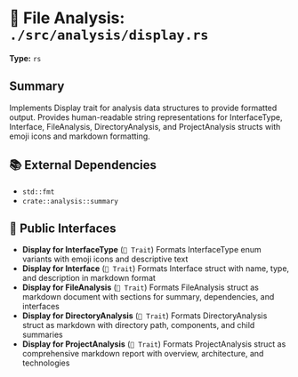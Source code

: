 # 📄 File Analysis: `./src/analysis/display.rs`

**Type:** `rs`

## Summary
Implements Display trait for analysis data structures to provide formatted output. Provides human-readable string representations for InterfaceType, Interface, FileAnalysis, DirectoryAnalysis, and ProjectAnalysis structs with emoji icons and markdown formatting.

## 📚 External Dependencies
- `std::fmt`
- `crate::analysis::summary`

## 🔌 Public Interfaces
- **Display for InterfaceType** (`🎯 Trait`)
  Formats InterfaceType enum variants with emoji icons and descriptive text
- **Display for Interface** (`🎯 Trait`)
  Formats Interface struct with name, type, and description in markdown format
- **Display for FileAnalysis** (`🎯 Trait`)
  Formats FileAnalysis struct as markdown document with sections for summary, dependencies, and interfaces
- **Display for DirectoryAnalysis** (`🎯 Trait`)
  Formats DirectoryAnalysis struct as markdown with directory path, components, and child summaries
- **Display for ProjectAnalysis** (`🎯 Trait`)
  Formats ProjectAnalysis struct as comprehensive markdown report with overview, architecture, and technologies

